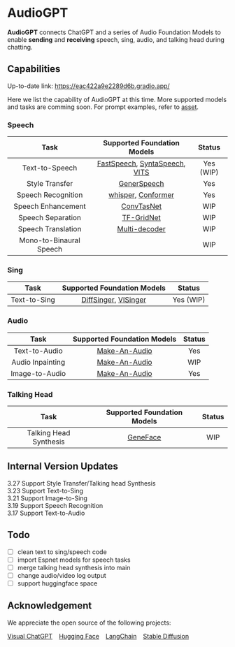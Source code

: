 # AudioGPT

**AudioGPT** connects ChatGPT and a series of Audio Foundation Models to enable **sending** and **receiving** speech, sing, audio, and talking head during chatting.


## Capabilities

Up-to-date link: https://eac422a9e2289d6b.gradio.app/

Here we list the capability of AudioGPT at this time. More supported models and tasks are comming soon. For prompt examples, refer to [asset](assets/README.md).

### Speech
|           Task            |   Supported Foundation Models   | Status |
|:-------------------------:|:-------------------------------:|:------:|
|      Text-to-Speech       | [FastSpeech](), [SyntaSpeech](), [VITS]() |  Yes (WIP)   |
|      Style Transfer       |         [GenerSpeech]()         |  Yes   |
|    Speech Recognition     |           [whisper](), [Conformer]()           |  Yes   |
|    Speech Enhancement     |          [ConvTasNet]()         |  WIP   |
|    Speech Separation      |          [TF-GridNet]()         |  WIP   |
|    Speech Translation     |          [Multi-decoder]()      |  WIP   |
|  Mono-to-Binaural Speech  |          []()      |  WIP   |

### Sing

|           Task            |   Supported Foundation Models   | Status |
|:-------------------------:|:-------------------------------:|:------:|
|       Text-to-Sing        |         [DiffSinger](), [VISinger]()          |  Yes (WIP)   |

### Audio
|           Task            |   Supported Foundation Models   | Status |
|:-------------------------:|:-------------------------------:|:------:|
|       Text-to-Audio       |        [Make-An-Audio]()        |  Yes   |
|     Audio Inpainting      |        [Make-An-Audio]()        |  WIP   |
|      Image-to-Audio       |        [Make-An-Audio]()        |  Yes   |

### Talking Head

|           Task            |   Supported Foundation Models   | Status |
|:-------------------------:|:-------------------------------:|:------:|
|  Talking Head Synthesis   |          [GeneFace]()           |  WIP   |

## Internal Version Updates
3.27 Support Style Transfer/Talking head Synthesis\
3.23 Support Text-to-Sing\
3.21 Support Image-to-Sing\
3.19 Support Speech Recognition\
3.17 Support Text-to-Audio

## Todo
- [ ] clean text to sing/speech code
- [ ] import Espnet models for speech tasks
- [ ] merge talking head synthesis into main
- [ ] change audio/video log output
- [ ] support huggingface space

## Acknowledgement
We appreciate the open source of the following projects:

[Visual ChatGPT](https://github.com/microsoft/visual-chatgpt) &#8194;
[Hugging Face](https://github.com/huggingface) &#8194;
[LangChain](https://github.com/hwchase17/langchain) &#8194;
[Stable Diffusion](https://github.com/CompVis/stable-diffusion) &#8194;
